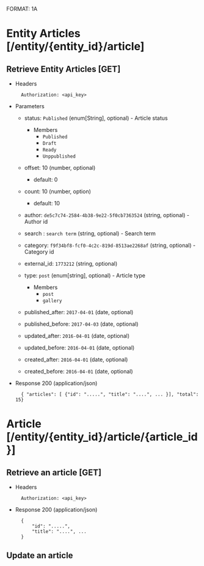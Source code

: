 FORMAT: 1A


# Entity Articles [/entity/{entity_id}/article]


## Retrieve Entity Articles [GET] 

+ Headers

        Authorization: <api_key>

+ Parameters


    + status: `Published` (enum[String], optional) - Article status

        + Members
            + `Published`
            + `Draft`
            + `Ready`
            + `Unppublished`

    + offset: 10 (number, optional)

        + default: 0

    + count: 10 (number, option)

        + default: 10

    + author: `de5c7c74-2584-4b38-9e22-5f0cb7363524` (string, optional) - Author id

    + search : `search term` (string, optional) - Search term

    + category: `f9f34bf8-fcf0-4c2c-819d-8513ae2268af` (string, optional) - Category id

    + external_id: `1773212` (string, optional)

    + type: `post` (enum[string], optional) - Article type

        + Members
            + `post`
            + `gallery`

    + published_after: `2017-04-01` (date, optional)

    + published_before: `2017-04-03` (date, optional)

    + updated_after: `2016-04-01` (date, optional)

    + updated_before: `2016-04-01` (date, optional)

    + created_after: `2016-04-01` (date, optional)

    + created_before: `2016-04-01` (date, optional)


+ Response 200 (application/json)

        { "articles": [ {"id": ".....", "title": "....", ... }], "total": 15}



# Article [/entity/{entity_id}/article/{article_id}]


## Retrieve an article [GET]

+ Headers

        Authorization: <api_key>

+ Response 200 (application/json)

        {
            "id": ".....", 
            "title": "....", ... 
        }



## Update an article 
